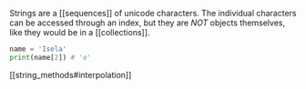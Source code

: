 Strings are a [[sequences]] of unicode characters. The individual characters can be accessed through an index, but they are _NOT_ objects themselves, like they would be in a [[collections]].

```python
name = 'Isela'
print(name[2]) # 'e'
```


[[string_methods#interpolation]]


